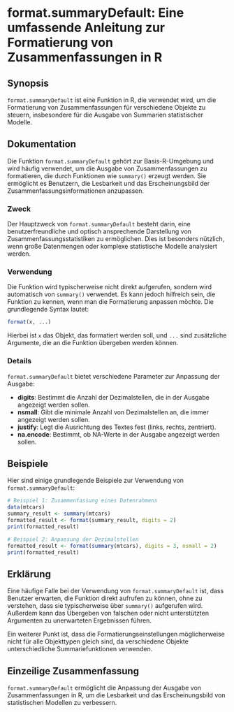 <!--
Meta Description: # format.summaryDefault: Eine umfassende Anleitung zur Formatierung von Zusammenfassungen in R ## Synopsis `format.summaryDefault` ist eine Funktion i...
Meta Keywords: die, von, format, der, summarydefault
-->

# format.summaryDefault: Eine umfassende Anleitung zur Formatierung von Zusammenfassungen in R

## Synopsis
`format.summaryDefault` ist eine Funktion in R, die verwendet wird, um die Formatierung von Zusammenfassungen für verschiedene Objekte zu steuern, insbesondere für die Ausgabe von Summarien statistischer Modelle.

## Dokumentation
Die Funktion `format.summaryDefault` gehört zur Basis-R-Umgebung und wird häufig verwendet, um die Ausgabe von Zusammenfassungen zu formatieren, die durch Funktionen wie `summary()` erzeugt werden. Sie ermöglicht es Benutzern, die Lesbarkeit und das Erscheinungsbild der Zusammenfassungsinformationen anzupassen.

### Zweck
Der Hauptzweck von `format.summaryDefault` besteht darin, eine benutzerfreundliche und optisch ansprechende Darstellung von Zusammenfassungsstatistiken zu ermöglichen. Dies ist besonders nützlich, wenn große Datenmengen oder komplexe statistische Modelle analysiert werden.

### Verwendung
Die Funktion wird typischerweise nicht direkt aufgerufen, sondern wird automatisch von `summary()` verwendet. Es kann jedoch hilfreich sein, die Funktion zu kennen, wenn man die Formatierung anpassen möchte. Die grundlegende Syntax lautet:

```R
format(x, ...)
```

Hierbei ist `x` das Objekt, das formatiert werden soll, und `...` sind zusätzliche Argumente, die an die Funktion übergeben werden können.

### Details
`format.summaryDefault` bietet verschiedene Parameter zur Anpassung der Ausgabe:

- **digits**: Bestimmt die Anzahl der Dezimalstellen, die in der Ausgabe angezeigt werden sollen.
- **nsmall**: Gibt die minimale Anzahl von Dezimalstellen an, die immer angezeigt werden sollen.
- **justify**: Legt die Ausrichtung des Textes fest (links, rechts, zentriert).
- **na.encode**: Bestimmt, ob NA-Werte in der Ausgabe angezeigt werden sollen.

## Beispiele
Hier sind einige grundlegende Beispiele zur Verwendung von `format.summaryDefault`:

```R
# Beispiel 1: Zusammenfassung eines Datenrahmens
data(mtcars)
summary_result <- summary(mtcars)
formatted_result <- format(summary_result, digits = 2)
print(formatted_result)

# Beispiel 2: Anpassung der Dezimalstellen
formatted_result <- format(summary(mtcars), digits = 3, nsmall = 2)
print(formatted_result)
```

## Erklärung
Eine häufige Falle bei der Verwendung von `format.summaryDefault` ist, dass Benutzer erwarten, die Funktion direkt aufrufen zu können, ohne zu verstehen, dass sie typischerweise über `summary()` aufgerufen wird. Außerdem kann das Übergeben von falschen oder nicht unterstützten Argumenten zu unerwarteten Ergebnissen führen.

Ein weiterer Punkt ist, dass die Formatierungseinstellungen möglicherweise nicht für alle Objekttypen gleich sind, da verschiedene Objekte unterschiedliche Summariefunktionen verwenden.

## Einzeilige Zusammenfassung
`format.summaryDefault` ermöglicht die Anpassung der Ausgabe von Zusammenfassungen in R, um die Lesbarkeit und das Erscheinungsbild von statistischen Modellen zu verbessern.